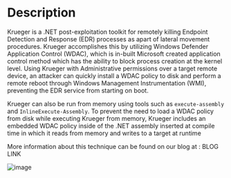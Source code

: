 # Description
Krueger is a .NET post-exploitation toolkit for remotely killing Endpoint Detection and Response (EDR) processes as apart of lateral movement procedures. Krueger accomplishes this by utilizing Windows Defender Application Control (WDAC), which is in-built Microsoft created application control method which has the ability to block process creation at the kernel level. Using Krueger with Administrative permissions over a target remote device, an attacker can quickly install a WDAC policy to disk and perform a remote reboot through Windows Management Instrumentation (WMI), preventing the EDR service from starting on boot. 

Krueger can also be run from memory using tools such as `execute-assembly` and `InlineExecute-Assembly`. To prevent the need to load a WDAC policy from disk while executing Krueger from memory, Krueger includes an embedded WDAC policy inside of the .NET assembly inserted at compile time in which it reads from memory and writes to a target at runtime

More information about this technique can be found on our blog at : BLOG LINK

![image](https://github.com/user-attachments/assets/9d6cc181-972e-4e2a-a5e6-beedd6656685)


